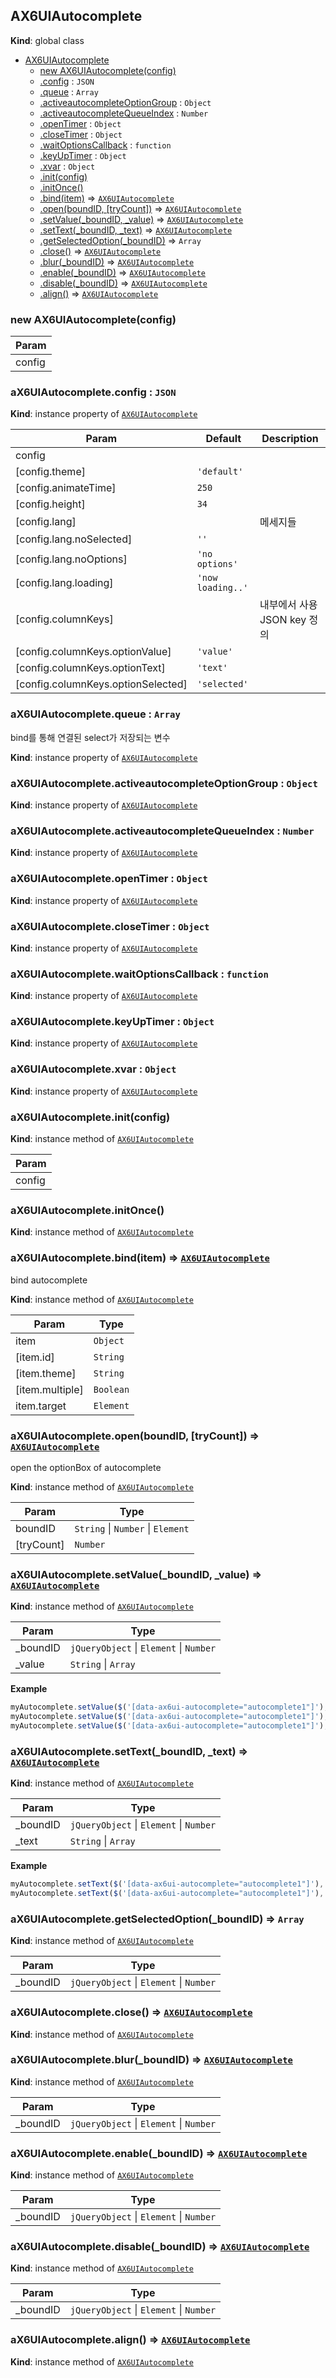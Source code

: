 <a name="AX6UIAutocomplete"></a>

## AX6UIAutocomplete
**Kind**: global class  

* [AX6UIAutocomplete](#AX6UIAutocomplete)
    * [new AX6UIAutocomplete(config)](#new_AX6UIAutocomplete_new)
    * [.config](#AX6UIAutocomplete+config) : <code>JSON</code>
    * [.queue](#AX6UIAutocomplete+queue) : <code>Array</code>
    * [.activeautocompleteOptionGroup](#AX6UIAutocomplete+activeautocompleteOptionGroup) : <code>Object</code>
    * [.activeautocompleteQueueIndex](#AX6UIAutocomplete+activeautocompleteQueueIndex) : <code>Number</code>
    * [.openTimer](#AX6UIAutocomplete+openTimer) : <code>Object</code>
    * [.closeTimer](#AX6UIAutocomplete+closeTimer) : <code>Object</code>
    * [.waitOptionsCallback](#AX6UIAutocomplete+waitOptionsCallback) : <code>function</code>
    * [.keyUpTimer](#AX6UIAutocomplete+keyUpTimer) : <code>Object</code>
    * [.xvar](#AX6UIAutocomplete+xvar) : <code>Object</code>
    * [.init(config)](#AX6UIAutocomplete+init)
    * [.initOnce()](#AX6UIAutocomplete+initOnce)
    * [.bind(item)](#AX6UIAutocomplete+bind) ⇒ <code>[AX6UIAutocomplete](#AX6UIAutocomplete)</code>
    * [.open(boundID, [tryCount])](#AX6UIAutocomplete+open) ⇒ <code>[AX6UIAutocomplete](#AX6UIAutocomplete)</code>
    * [.setValue(_boundID, _value)](#AX6UIAutocomplete+setValue) ⇒ <code>[AX6UIAutocomplete](#AX6UIAutocomplete)</code>
    * [.setText(_boundID, _text)](#AX6UIAutocomplete+setText) ⇒ <code>[AX6UIAutocomplete](#AX6UIAutocomplete)</code>
    * [.getSelectedOption(_boundID)](#AX6UIAutocomplete+getSelectedOption) ⇒ <code>Array</code>
    * [.close()](#AX6UIAutocomplete+close) ⇒ <code>[AX6UIAutocomplete](#AX6UIAutocomplete)</code>
    * [.blur(_boundID)](#AX6UIAutocomplete+blur) ⇒ <code>[AX6UIAutocomplete](#AX6UIAutocomplete)</code>
    * [.enable(_boundID)](#AX6UIAutocomplete+enable) ⇒ <code>[AX6UIAutocomplete](#AX6UIAutocomplete)</code>
    * [.disable(_boundID)](#AX6UIAutocomplete+disable) ⇒ <code>[AX6UIAutocomplete](#AX6UIAutocomplete)</code>
    * [.align()](#AX6UIAutocomplete+align) ⇒ <code>[AX6UIAutocomplete](#AX6UIAutocomplete)</code>

<a name="new_AX6UIAutocomplete_new"></a>

### new AX6UIAutocomplete(config)

| Param |
| --- |
| config | 

<a name="AX6UIAutocomplete+config"></a>

### aX6UIAutocomplete.config : <code>JSON</code>
**Kind**: instance property of <code>[AX6UIAutocomplete](#AX6UIAutocomplete)</code>  

| Param | Default | Description |
| --- | --- | --- |
| config |  |  |
| [config.theme] | <code>&#x27;default&#x27;</code> |  |
| [config.animateTime] | <code>250</code> |  |
| [config.height] | <code>34</code> |  |
| [config.lang] |  | 메세지들 |
| [config.lang.noSelected] | <code>&#x27;&#x27;</code> |  |
| [config.lang.noOptions] | <code>&#x27;no options&#x27;</code> |  |
| [config.lang.loading] | <code>&#x27;now loading..&#x27;</code> |  |
| [config.columnKeys] |  | 내부에서 사용 JSON key 정의 |
| [config.columnKeys.optionValue] | <code>&#x27;value&#x27;</code> |  |
| [config.columnKeys.optionText] | <code>&#x27;text&#x27;</code> |  |
| [config.columnKeys.optionSelected] | <code>&#x27;selected&#x27;</code> |  |

<a name="AX6UIAutocomplete+queue"></a>

### aX6UIAutocomplete.queue : <code>Array</code>
bind를 통해 연결된 select가 저장되는 변수

**Kind**: instance property of <code>[AX6UIAutocomplete](#AX6UIAutocomplete)</code>  
<a name="AX6UIAutocomplete+activeautocompleteOptionGroup"></a>

### aX6UIAutocomplete.activeautocompleteOptionGroup : <code>Object</code>
**Kind**: instance property of <code>[AX6UIAutocomplete](#AX6UIAutocomplete)</code>  
<a name="AX6UIAutocomplete+activeautocompleteQueueIndex"></a>

### aX6UIAutocomplete.activeautocompleteQueueIndex : <code>Number</code>
**Kind**: instance property of <code>[AX6UIAutocomplete](#AX6UIAutocomplete)</code>  
<a name="AX6UIAutocomplete+openTimer"></a>

### aX6UIAutocomplete.openTimer : <code>Object</code>
**Kind**: instance property of <code>[AX6UIAutocomplete](#AX6UIAutocomplete)</code>  
<a name="AX6UIAutocomplete+closeTimer"></a>

### aX6UIAutocomplete.closeTimer : <code>Object</code>
**Kind**: instance property of <code>[AX6UIAutocomplete](#AX6UIAutocomplete)</code>  
<a name="AX6UIAutocomplete+waitOptionsCallback"></a>

### aX6UIAutocomplete.waitOptionsCallback : <code>function</code>
**Kind**: instance property of <code>[AX6UIAutocomplete](#AX6UIAutocomplete)</code>  
<a name="AX6UIAutocomplete+keyUpTimer"></a>

### aX6UIAutocomplete.keyUpTimer : <code>Object</code>
**Kind**: instance property of <code>[AX6UIAutocomplete](#AX6UIAutocomplete)</code>  
<a name="AX6UIAutocomplete+xvar"></a>

### aX6UIAutocomplete.xvar : <code>Object</code>
**Kind**: instance property of <code>[AX6UIAutocomplete](#AX6UIAutocomplete)</code>  
<a name="AX6UIAutocomplete+init"></a>

### aX6UIAutocomplete.init(config)
**Kind**: instance method of <code>[AX6UIAutocomplete](#AX6UIAutocomplete)</code>  

| Param |
| --- |
| config | 

<a name="AX6UIAutocomplete+initOnce"></a>

### aX6UIAutocomplete.initOnce()
**Kind**: instance method of <code>[AX6UIAutocomplete](#AX6UIAutocomplete)</code>  
<a name="AX6UIAutocomplete+bind"></a>

### aX6UIAutocomplete.bind(item) ⇒ <code>[AX6UIAutocomplete](#AX6UIAutocomplete)</code>
bind autocomplete

**Kind**: instance method of <code>[AX6UIAutocomplete](#AX6UIAutocomplete)</code>  

| Param | Type |
| --- | --- |
| item | <code>Object</code> | 
| [item.id] | <code>String</code> | 
| [item.theme] | <code>String</code> | 
| [item.multiple] | <code>Boolean</code> | 
| item.target | <code>Element</code> | 

<a name="AX6UIAutocomplete+open"></a>

### aX6UIAutocomplete.open(boundID, [tryCount]) ⇒ <code>[AX6UIAutocomplete](#AX6UIAutocomplete)</code>
open the optionBox of autocomplete

**Kind**: instance method of <code>[AX6UIAutocomplete](#AX6UIAutocomplete)</code>  

| Param | Type |
| --- | --- |
| boundID | <code>String</code> &#124; <code>Number</code> &#124; <code>Element</code> | 
| [tryCount] | <code>Number</code> | 

<a name="AX6UIAutocomplete+setValue"></a>

### aX6UIAutocomplete.setValue(_boundID, _value) ⇒ <code>[AX6UIAutocomplete](#AX6UIAutocomplete)</code>
**Kind**: instance method of <code>[AX6UIAutocomplete](#AX6UIAutocomplete)</code>  

| Param | Type |
| --- | --- |
| _boundID | <code>jQueryObject</code> &#124; <code>Element</code> &#124; <code>Number</code> | 
| _value | <code>String</code> &#124; <code>Array</code> | 

**Example**  
```js
myAutocomplete.setValue($('[data-ax6ui-autocomplete="autocomplete1"]'), {value:"test", text:"test"});
myAutocomplete.setValue($('[data-ax6ui-autocomplete="autocomplete1"]'), [{value:"test1", text:"test1"}, {value:"test2", text:"test2"}]);
myAutocomplete.setValue($('[data-ax6ui-autocomplete="autocomplete1"]'), null);
```
<a name="AX6UIAutocomplete+setText"></a>

### aX6UIAutocomplete.setText(_boundID, _text) ⇒ <code>[AX6UIAutocomplete](#AX6UIAutocomplete)</code>
**Kind**: instance method of <code>[AX6UIAutocomplete](#AX6UIAutocomplete)</code>  

| Param | Type |
| --- | --- |
| _boundID | <code>jQueryObject</code> &#124; <code>Element</code> &#124; <code>Number</code> | 
| _text | <code>String</code> &#124; <code>Array</code> | 

**Example**  
```js
myAutocomplete.setText($('[data-ax6ui-autocomplete="autocomplete1"]'), "string");
myAutocomplete.setText($('[data-ax6ui-autocomplete="autocomplete1"]'), ["substring", "search"]);
```
<a name="AX6UIAutocomplete+getSelectedOption"></a>

### aX6UIAutocomplete.getSelectedOption(_boundID) ⇒ <code>Array</code>
**Kind**: instance method of <code>[AX6UIAutocomplete](#AX6UIAutocomplete)</code>  

| Param | Type |
| --- | --- |
| _boundID | <code>jQueryObject</code> &#124; <code>Element</code> &#124; <code>Number</code> | 

<a name="AX6UIAutocomplete+close"></a>

### aX6UIAutocomplete.close() ⇒ <code>[AX6UIAutocomplete](#AX6UIAutocomplete)</code>
**Kind**: instance method of <code>[AX6UIAutocomplete](#AX6UIAutocomplete)</code>  
<a name="AX6UIAutocomplete+blur"></a>

### aX6UIAutocomplete.blur(_boundID) ⇒ <code>[AX6UIAutocomplete](#AX6UIAutocomplete)</code>
**Kind**: instance method of <code>[AX6UIAutocomplete](#AX6UIAutocomplete)</code>  

| Param | Type |
| --- | --- |
| _boundID | <code>jQueryObject</code> &#124; <code>Element</code> &#124; <code>Number</code> | 

<a name="AX6UIAutocomplete+enable"></a>

### aX6UIAutocomplete.enable(_boundID) ⇒ <code>[AX6UIAutocomplete](#AX6UIAutocomplete)</code>
**Kind**: instance method of <code>[AX6UIAutocomplete](#AX6UIAutocomplete)</code>  

| Param | Type |
| --- | --- |
| _boundID | <code>jQueryObject</code> &#124; <code>Element</code> &#124; <code>Number</code> | 

<a name="AX6UIAutocomplete+disable"></a>

### aX6UIAutocomplete.disable(_boundID) ⇒ <code>[AX6UIAutocomplete](#AX6UIAutocomplete)</code>
**Kind**: instance method of <code>[AX6UIAutocomplete](#AX6UIAutocomplete)</code>  

| Param | Type |
| --- | --- |
| _boundID | <code>jQueryObject</code> &#124; <code>Element</code> &#124; <code>Number</code> | 

<a name="AX6UIAutocomplete+align"></a>

### aX6UIAutocomplete.align() ⇒ <code>[AX6UIAutocomplete](#AX6UIAutocomplete)</code>
**Kind**: instance method of <code>[AX6UIAutocomplete](#AX6UIAutocomplete)</code>  
